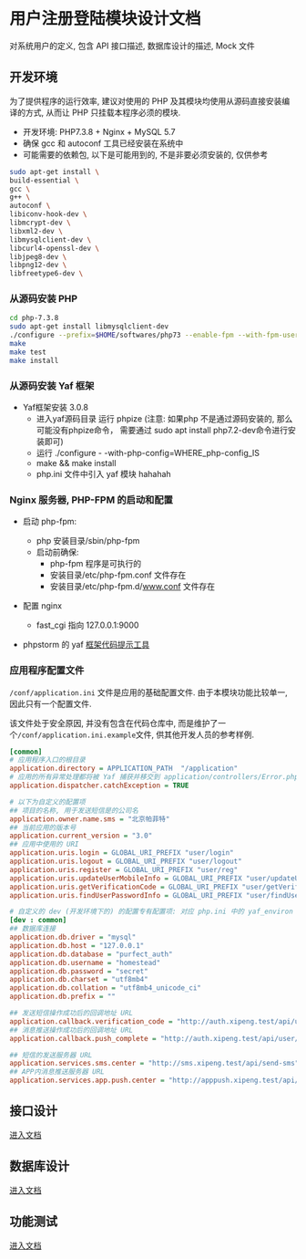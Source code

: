 # 用户注册登陆模块设计文档

对系统用户的定义, 包含 API 接口描述, 数据库设计的描述, Mock 文件

## 开发环境

为了提供程序的运行效率, 建议对使用的 PHP 及其模块均使用从源码直接安装编译的方式, 从而让 PHP 只挂载本程序必须的模块.

- 开发环境: PHP7.3.8 + Nginx + MySQL 5.7
- 确保 gcc 和 autoconf 工具已经安装在系统中
- 可能需要的依赖包, 以下是可能用到的, 不是非要必须安装的, 仅供参考

```bash
sudo apt-get install \
build-essential \
gcc \
g++ \
autoconf \
libiconv-hook-dev \
libmcrypt-dev \
libxml2-dev \
libmysqlclient-dev \
libcurl4-openssl-dev \
libjpeg8-dev \
libpng12-dev \
libfreetype6-dev \
```

### 从源码安装 PHP

```bash
cd php-7.3.8
sudo apt-get install libmysqlclient-dev
./configure --prefix=$HOME/softwares/php73 --enable-fpm --with-fpm-user=vagrant --with-fpm-group=vagrant --with-mysqli=/usr/bin/mysql_config --with-zlib --with-curl --with-openssl --enable-mbstring --with-pdo-mysql
make
make test
make install
```

### 从源码安装 Yaf 框架

- Yaf框架安装 3.0.8
  - 进入yaf源码目录 运行 phpize (注意: 如果php 不是通过源码安装的, 那么可能没有phpize命令， 需要通过 sudo apt install php7.2-dev命令进行安装即可)
  - 运行 ./configure - -with-php-config=WHERE_php-config_IS
  - make && make install
  - php.ini 文件中引入 yaf 模块 hahahah

### Nginx 服务器, PHP-FPM 的启动和配置

- 启动 php-fpm:
  - php 安装目录/sbin/php-fpm
  - 启动前确保:
    - php-fpm 程序是可执行的
    - 安装目录/etc/php-fpm.conf 文件存在
    - 安装目录/etc/php-fpm.d/www.conf 文件存在

- 配置 nginx
  - fast_cgi 指向 127.0.0.1:9000

- phpstorm 的 yaf [框架代码提示工具](https://github.com/elad-yosifon/php-yaf-doc)

### 应用程序配置文件

`/conf/application.ini` 文件是应用的基础配置文件. 由于本模块功能比较单一, 因此只有一个配置文件.

该文件处于安全原因, 并没有包含在代码仓库中, 而是维护了一个`/conf/application.ini.example`文件, 供其他开发人员的参考样例.

```ini
[common]
# 应用程序入口的根目录
application.directory = APPLICATION_PATH  "/application"
# 应用的所有异常处理都将被 Yaf 捕获并移交到 application/controllers/Error.php 处理
application.dispatcher.catchException = TRUE

# 以下为自定义的配置项
## 项目的名称, 用于发送短信是的公司名
application.owner.name.sms = "北京帕菲特"
## 当前应用的版本号
application.current_version = "3.0"
## 应用中使用的 URI
application.uris.login = GLOBAL_URI_PREFIX "user/login"
application.uris.logout = GLOBAL_URI_PREFIX "user/logout"
application.uris.register = GLOBAL_URI_PREFIX "user/reg"
application.uris.updateUserMobileInfo = GLOBAL_URI_PREFIX "user/updateUserMobileInfo"
application.uris.getVerificationCode = GLOBAL_URI_PREFIX "user/getVerificationCode"
application.uris.findUserPasswordInfo = GLOBAL_URI_PREFIX "user/findUserPasswordInfo"

# 自定义的 dev (开发环境下的) 的配置专有配置项: 对应 php.ini 中的 yaf_environ 的值
[dev : common]
## 数据库连接
application.db.driver = "mysql"
application.db.host = "127.0.0.1"
application.db.database = "purfect_auth"
application.db.username = "homestead"
application.db.password = "secret"
application.db.charset = "utf8mb4"
application.db.collation = "utf8mb4_unicode_ci"
application.db.prefix = ""

## 发送短信操作成功后的回调地址 URL
application.callback.verification_code = "http://auth.xipeng.test/api/user/sms-sent"
## 消息推送操作成功后的回调地址 URL
application.callback.push_complete = "http://auth.xipeng.test/api/user/push-complete"

## 短信的发送服务器 URL
application.services.sms.center = "http://sms.xipeng.test/api/send-sms"
## APP内消息推送服务器 URL
application.services.app.push.center = "http://apppush.xipeng.test/api/push-message"
```

## 接口设计

[进入文档](/api_contracts/)

## 数据库设计

[进入文档](/database/)

## 功能测试

[进入文档](/unit_tests/)
